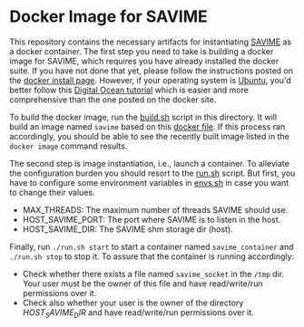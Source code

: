 # Docker Image for SAVIME

This repository contains the necessary artifacts for instantiating [SAVIME](https://github.com/hllustosa/Savime) as a docker container. The first step you need to take is building a docker image for SAVIME, which requires you have already installed the docker suite. If you have not done that yet, please follow the instructions posted on the [docker install page](https://docs.docker.com/install/). However, if your operating system is [Ubuntu](https://ubuntu.com/), you'd better follow this [Digital Ocean tutorial](https://www.digitalocean.com/community/tutorials/how-to-install-and-use-docker-on-ubuntu-18-04) which is easier and more comprehensive than the one posted on the docker site.

To build the docker image, run the [build.sh](build.sh) script in this directory. It will build an image named `savime` based on this [docker file](Dockerfile). If this process ran accordingly, you should be able to see the recently built image listed in the `docker image` command results. 

The second step is image instantiation, i.e., launch a container. To alleviate the configuration burden you should resort to the [run.sh](run.sh) script. But first, you have to configure some environment variables in [envs.sh](envs.sh) in case you want to change their values.

- MAX_THREADS: The maximum number of threads SAVIME should use.
- HOST_SAVIME_PORT: The port where SAVIME is to listen in the host.
- HOST_SAVIME_DIR: The SAVIME shm storage dir (host).

Finally, run `./run.sh start` to start a container named `savime_container` and `./run.sh stop` to stop it.
To assure that the container is running accordingly: 
- Check whether there exists a file named `savime_socket` in the `/tmp` dir. Your user must be the owner of this file and have read/write/run permissions over it.
- Check also whether your user is the owner of the directory $HOST_SAVIME_DIR$ and have read/write/run permissions over it.